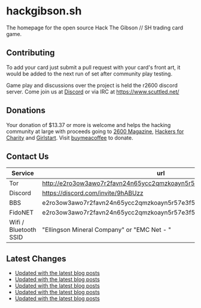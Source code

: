 # hackgibson.sh
The homepage for the open source Hack The Gibson // SH trading card game.


## Contributing

To add your card just submit a pull request with your card's front art, it would be added to the next run of set after community play testing.

Game play and discussions over the project is held the r2600 discord server. Come join us at [Discord](https://discord.com/invite/9hABUzz) or via IRC at https://www.scuttled.net/


## Donations

Your donation of $13.37 or more is welcome and helps the hacking community at large with proceeds going to [2600 Magazine](https://2600.com/), [Hackers for Charity](https://hackersforcharity.org) and [Girlstart](https://girlstart.org).  Visit [buymeacoffee](https://www.buymeacoffee.com/hackgibson.sh) to donate.


## Contact Us

Service | url
-|-
Tor | http://e2ro3ow3awo7r2favn24n65ycc2qmzkoayn5r57e3f56nvjwdcgg32ad.onion
Discord | https://discord.com/invite/9hABUzz
BBS | e2ro3ow3awo7r2favn24n65ycc2qmzkoayn5r57e3f56nvjwdcgg32ad.onion:23
FidoNET | e2ro3ow3awo7r2favn24n65ycc2qmzkoayn5r57e3f56nvjwdcgg32ad.onion:24554
Wifi / Bluetooth SSID | "Ellingson Mineral Company" or "EMC Net - <fidonet address>"

## Latest Changes
<!-- BLOG-POST-LIST:START -->
- [Updated with the latest blog posts](https://github.com/DFW2600/hackgibson.sh/commit/2a9d5bf1c9f9b2c76b0199bd23bf0ea05c21ca5c)
- [Updated with the latest blog posts](https://github.com/DFW2600/hackgibson.sh/commit/eeeb6374b3a6c154d6db57b16eadae8a4a14885d)
- [Updated with the latest blog posts](https://github.com/DFW2600/hackgibson.sh/commit/6824b0b093cdb2fbc83f320b0ebd4d42e342af54)
- [Updated with the latest blog posts](https://github.com/DFW2600/hackgibson.sh/commit/4d7353f1c951144c940b478465f796d6f97585c0)
- [Updated with the latest blog posts](https://github.com/DFW2600/hackgibson.sh/commit/37e09d0cc6bab3446bbb3f3f16aec7f45ee80a89)
<!-- BLOG-POST-LIST:END -->

